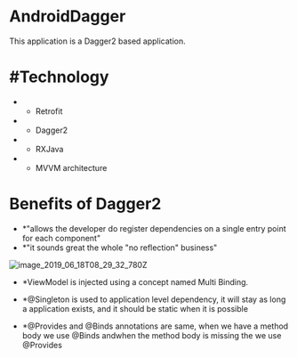 # AndroidDagger
This application is a Dagger2 based application. 

# #Technology 

* * Retrofit
* * Dagger2
* * RXJava
* * MVVM architecture

# Benefits of Dagger2
* *"allows the developer do register dependencies on a single entry point for each component" 
* *"it sounds great the whole "no reflection" business"


![image_2019_06_18T08_29_32_780Z](https://user-images.githubusercontent.com/4899907/59665942-b27b5700-91d5-11e9-96d2-836c96a31f67.png)


* *ViewModel is injected using a concept named Multi Binding.
* *@Singleton is used to application level dependency, it will stay as long a application exists, and it should be static when it is possible

* *@Provides and @Binds annotations are same, when we have a method body we use @Binds andwhen the method body is missing the we use @Provides
